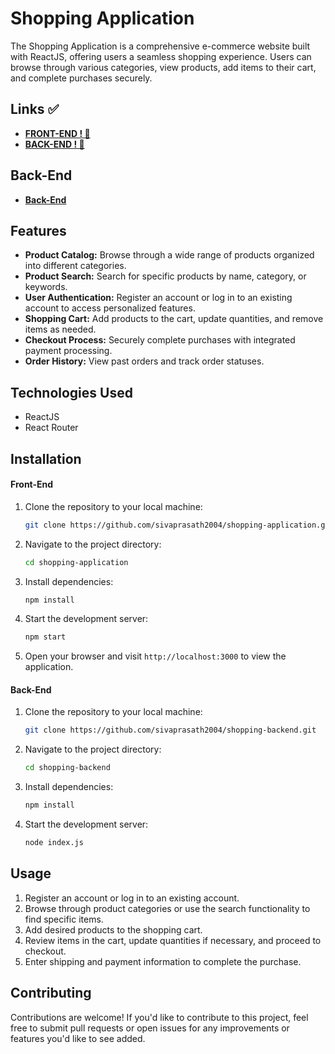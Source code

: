 # Shopping Application

The Shopping Application is a comprehensive e-commerce website built with ReactJS, offering users a seamless shopping experience. Users can browse through various categories, view products, add items to their cart, and complete purchases securely.

## Links ✅

 - **<a href="https://shopping-application-iota.vercel.app/">FRONT-END ! 🚀</a>**
 - **<a href="https://shopping-backend-neon.vercel.app/">BACK-END ! 🚀</a>**
   
## Back-End
- **<a href="https://github.com/sivaprasath2004/shopping-backend">Back-End</a>**
## Features

- **Product Catalog:** Browse through a wide range of products organized into different categories.
- **Product Search:** Search for specific products by name, category, or keywords.
- **User Authentication:** Register an account or log in to an existing account to access personalized features.
- **Shopping Cart:** Add products to the cart, update quantities, and remove items as needed.
- **Checkout Process:** Securely complete purchases with integrated payment processing.
- **Order History:** View past orders and track order statuses.

## Technologies Used

- ReactJS
- React Router

## Installation
#### Front-End
1. Clone the repository to your local machine:

    ```bash
    git clone https://github.com/sivaprasath2004/shopping-application.git
    ```

2. Navigate to the project directory:

    ```bash
    cd shopping-application
    ```

3. Install dependencies:

    ```bash
    npm install
    ```

4. Start the development server:

    ```bash
    npm start
    ```

5. Open your browser and visit `http://localhost:3000` to view the application.

#### Back-End

1. Clone the repository to your local machine:

    ```bash
    git clone https://github.com/sivaprasath2004/shopping-backend.git
    ```

2. Navigate to the project directory:

    ```bash
    cd shopping-backend
    ```

3. Install dependencies:

    ```bash
    npm install
    ```

4. Start the development server:

    ```bash
    node index.js
    ```

## Usage

1. Register an account or log in to an existing account.
2. Browse through product categories or use the search functionality to find specific items.
3. Add desired products to the shopping cart.
4. Review items in the cart, update quantities if necessary, and proceed to checkout.
5. Enter shipping and payment information to complete the purchase.

## Contributing

Contributions are welcome! If you'd like to contribute to this project, feel free to submit pull requests or open issues for any improvements or features you'd like to see added.
